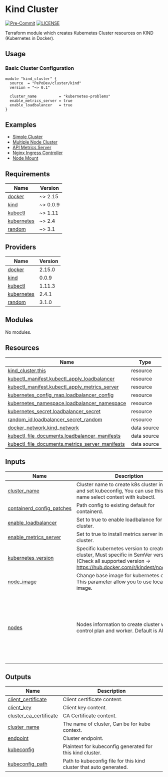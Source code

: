 # Kind Cluster

[![Pre-Commit](https://github.com/PePoDev/terraform-kind-cluster/actions/workflows/pre-commit.yml/badge.svg?branch=main)](https://github.com/PePoDev/terraform-kind-cluster/actions/workflows/pre-commit.yml)
[![LICENSE](https://img.shields.io/github/license/pepodev/terraform-kind-cluster)](https://github.com/pepodev/terraform-kind-cluster/blob/master/LICENSE)

Terraform module which creates Kubernetes Cluster resources on KIND (Kubernetes in Docker).

## Usage

### Basic Cluster Configuration

```hcl
module "kind_cluster" {
  source  = "PePoDev/cluster/kind"
  version = "~> 0.1"

  cluster_name          = "kubernetes-problems"
  enable_metrics_server = true
  enable_loadbalancer   = true
}
```

## Examples

- [Simple Cluster](examples/simple-kubernetes-cluster)
- [Multiple Node Cluster](multi-node-kubernetes-cluster)
- [API Metrics Server](examples/metrics-api-server)
- [Nginx Ingress Controller](examples/nginx-ingress-controller)
- [Node Mount](examples/node-mount)

<!-- BEGINNING OF PRE-COMMIT-TERRAFORM DOCS HOOK -->
## Requirements

| Name                                                                         | Version  |
| ---------------------------------------------------------------------------- | -------- |
| <a name="requirement_docker"></a> [docker](#requirement\_docker)             | ~> 2.15  |
| <a name="requirement_kind"></a> [kind](#requirement\_kind)                   | ~> 0.0.9 |
| <a name="requirement_kubectl"></a> [kubectl](#requirement\_kubectl)          | ~> 1.11  |
| <a name="requirement_kubernetes"></a> [kubernetes](#requirement\_kubernetes) | ~> 2.4   |
| <a name="requirement_random"></a> [random](#requirement\_random)             | ~> 3.1   |

## Providers

| Name                                                                   | Version |
| ---------------------------------------------------------------------- | ------- |
| <a name="provider_docker"></a> [docker](#provider\_docker)             | 2.15.0  |
| <a name="provider_kind"></a> [kind](#provider\_kind)                   | 0.0.9   |
| <a name="provider_kubectl"></a> [kubectl](#provider\_kubectl)          | 1.11.3  |
| <a name="provider_kubernetes"></a> [kubernetes](#provider\_kubernetes) | 2.4.1   |
| <a name="provider_random"></a> [random](#provider\_random)             | 3.1.0   |

## Modules

No modules.

## Resources

| Name                                                                                                                                                   | Type        |
| ------------------------------------------------------------------------------------------------------------------------------------------------------ | ----------- |
| [kind_cluster.this](https://registry.terraform.io/providers/kyma-incubator/kind/latest/docs/resources/cluster)                                         | resource    |
| [kubectl_manifest.kubectl_apply_loadbalancer](https://registry.terraform.io/providers/gavinbunney/kubectl/latest/docs/resources/manifest)              | resource    |
| [kubectl_manifest.kubectl_apply_metrics_server](https://registry.terraform.io/providers/gavinbunney/kubectl/latest/docs/resources/manifest)            | resource    |
| [kubernetes_config_map.loadbalancer_config](https://registry.terraform.io/providers/hashicorp/kubernetes/latest/docs/resources/config_map)             | resource    |
| [kubernetes_namespace.loadbalancer_namespace](https://registry.terraform.io/providers/hashicorp/kubernetes/latest/docs/resources/namespace)            | resource    |
| [kubernetes_secret.loadbalancer_secret](https://registry.terraform.io/providers/hashicorp/kubernetes/latest/docs/resources/secret)                     | resource    |
| [random_id.loadbalancer_secret_random](https://registry.terraform.io/providers/hashicorp/random/latest/docs/resources/id)                              | resource    |
| [docker_network.kind_network](https://registry.terraform.io/providers/kreuzwerker/docker/latest/docs/data-sources/network)                             | data source |
| [kubectl_file_documents.loadbalancer_manifests](https://registry.terraform.io/providers/gavinbunney/kubectl/latest/docs/data-sources/file_documents)   | data source |
| [kubectl_file_documents.metrics_server_manifests](https://registry.terraform.io/providers/gavinbunney/kubectl/latest/docs/data-sources/file_documents) | data source |

## Inputs

| Name                                                                                                              | Description                                                                                                                                                 | Type                                                                                                                                                                                                                                                                                                      | Default          | Required |
| ----------------------------------------------------------------------------------------------------------------- | ----------------------------------------------------------------------------------------------------------------------------------------------------------- | --------------------------------------------------------------------------------------------------------------------------------------------------------------------------------------------------------------------------------------------------------------------------------------------------------- | ---------------- | :------: |
| <a name="input_cluster_name"></a> [cluster\_name](#input\_cluster\_name)                                          | Cluster name to create k8s cluster in Docker and set kubeconfig, You can use this cluster name select context with kubectl.                                 | `string`                                                                                                                                                                                                                                                                                                  | n/a              |   yes    |
| <a name="input_containerd_config_patches"></a> [containerd\_config\_patches](#input\_containerd\_config\_patches) | Path config to existing default for containerd.                                                                                                             | `list(string)`                                                                                                                                                                                                                                                                                            | `[]`             |    no    |
| <a name="input_enable_loadbalancer"></a> [enable\_loadbalancer](#input\_enable\_loadbalancer)                     | Set to true to enable loadbalance for kind cluster.                                                                                                         | `bool`                                                                                                                                                                                                                                                                                                    | `false`          |    no    |
| <a name="input_enable_metrics_server"></a> [enable\_metrics\_server](#input\_enable\_metrics\_server)             | Set to true to install metrics server into cluster.                                                                                                         | `bool`                                                                                                                                                                                                                                                                                                    | `false`          |    no    |
| <a name="input_kubernetes_version"></a> [kubernetes\_version](#input\_kubernetes\_version)                        | Specific kubernetes version to create cluster, Must specific in SemVer version. (Check all supported version -> https://hub.docker.com/r/kindest/node/tags) | `string`                                                                                                                                                                                                                                                                                                  | `"1.21.1"`       |    no    |
| <a name="input_node_image"></a> [node\_image](#input\_node\_image)                                                | Change base image for kubernetes cluster, This parameter allow you to use local build image.                                                                | `string`                                                                                                                                                                                                                                                                                                  | `"kindest/node"` |    no    |
| <a name="input_nodes"></a> [nodes](#input\_nodes)                                                                 | Nodes information to create cluster with control plan and worker. Default is AIO node.                                                                      | <pre>list(object({<br>    role                   = string<br>    kubeadm_config_patches = list(string)<br>    extra_port_mappings = object({<br>      listen_address = string<br>      container_port = string<br>      host_port      = string<br>      protocol       = string<br>    })<br>  }))</pre> | `[]`             |    no    |

## Outputs

| Name                                                                                                       | Description                                                        |
| ---------------------------------------------------------------------------------------------------------- | ------------------------------------------------------------------ |
| <a name="output_client_certificate"></a> [client\_certificate](#output\_client\_certificate)               | Client certificate content.                                        |
| <a name="output_client_key"></a> [client\_key](#output\_client\_key)                                       | Client key content.                                                |
| <a name="output_cluster_ca_certificate"></a> [cluster\_ca\_certificate](#output\_cluster\_ca\_certificate) | CA Certificate content.                                            |
| <a name="output_cluster_name"></a> [cluster\_name](#output\_cluster\_name)                                 | The name of cluster, Can be for kube context.                      |
| <a name="output_endpoint"></a> [endpoint](#output\_endpoint)                                               | Cluster endpoint.                                                  |
| <a name="output_kubeconfig"></a> [kubeconfig](#output\_kubeconfig)                                         | Plaintext for kubeconfig generated for this kind cluster.          |
| <a name="output_kubeconfig_path"></a> [kubeconfig\_path](#output\_kubeconfig\_path)                        | Path to kubeconfig file for this kind cluster that auto generated. |
<!-- END OF PRE-COMMIT-TERRAFORM DOCS HOOK -->
